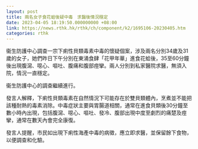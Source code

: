 ```yaml
---
layout: post
title: 兩名女子食花蛤後疑中毒　求醫後情況穩定
date: 2023-04-05 18:19:50.000000000 +08:00
link: https://news.rthk.hk/rthk/ch/component/k2/1695106-20230405.htm
categories: rthk
---
```


衞生防護中心調查一宗下痢性貝類毒素中毒的懷疑個案，涉及兩名分別34歲及31歲的女子，她們昨日下午分別在東涌食肆「花甲年華」進食花蛤後，35至60分鐘後出現腹瀉、噁心、嘔吐、腹痛和腹部痙攣。兩人分別到私家醫院求醫，無須入院，情況一直穩定。

衞生防護中心的調查繼續進行。

發言人解釋，下痢性貝類毒素在自然情況下可能存在於雙貝類體內，烹煮並不能把該種耐熱的毒素消除。中毒症狀主要與胃腸道相關，通常在進食貝類後30分鐘至數小時內出現，包括腹瀉、噁心、嘔吐、發冷、腹部出現中度至劇烈的痛楚及痙攣，通常在數天內會完全康復。

發言人提醒，市民如出現下痢性海產中毒的病徵，應立即求醫，並保留餘下食物，以便調查和化驗。
